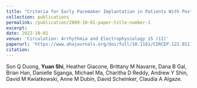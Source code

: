 ```yaml
---
title: "Criteria for Early Pacemaker Implantation in Patients With Postoperative Heart Block After Congenital Heart Surgery"
collection: publications
permalink: /publication/2009-10-01-paper-title-number-1
excerpt: 
date: 2022-10-01
venue: 'Circulation: Arrhythmia and Electrophysiology 15 (11)'
paperurl: 'https://www.ahajournals.org/doi/full/10.1161/CIRCEP.122.011145'
citation: 
---
```

Son Q Duong, **Yuan Shi**, Heather Giacone, Brittany M Navarre, Dana B Gal, Brian Han, Danielle Sganga, Michael Ma, Charitha D Reddy, Andrew Y Shin, David M Kwiatkowski, Anne M Dubin, David Scheinker, Claudia A Algaze.

